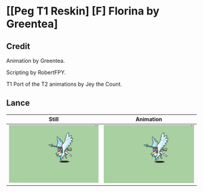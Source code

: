 # [\[Peg T1 Reskin\] \[F\] Florina by Greentea]

## Credit

Animation by Greentea.

Scripting by RobertFPY.

T1 Port of the T2 animations by Jey the Count.
	
## Lance

| Still | Animation |
| :---: | :-------: |
| ![Lance still](./Lance_000.png) | ![Lance animation](./Lance.gif) |
